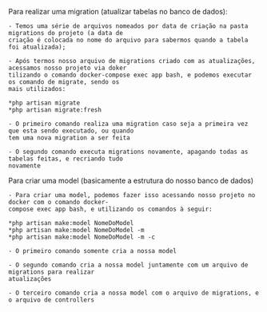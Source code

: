 Para realizar uma migration (atualizar tabelas no banco de dados):

    - Temos uma série de arquivos nomeados por data de criação na pasta migrations do projeto (a data de   
    criação é colocada no nome do arquivo para sabermos quando a tabela foi atualizada);

    - Após termos nosso arquivo de migrations criado com as atualizações, acessamos nosso projeto via doker 
    tilizando o comando docker-compose exec app bash, e podemos executar os comando de migrate, sendo os 
    mais utilizados:

    *php artisan migrate
    *php artisan migrate:fresh

    - O primeiro comando realiza uma migration caso seja a primeira vez que esta sendo executado, ou quando 
    tem uma nova migration a ser feita

    - O segundo comando executa migrations novamente, apagando todas as tabelas feitas, e recriando tudo 
    novamente

Para criar uma model (basicamente a estrutura do nosso banco de dados)

    - Para criar uma model, podemos fazer isso acessando nosso projeto no docker com o comando docker- 
    compose exec app bash, e utilizando os comandos à seguir:

    *php artisan make:model NomeDoModel
    *php artisan make:model NomeDoModel -m
    *php artisan make:model NomeDoModel -m -c

    - O primeiro comando somente cria a nossa model

    - O segundo comando cria a nossa model juntamente com um arquivo de migrations para realizar 
    atualizações

    - O terceiro comando cria a nossa model com o arquivo de migrations, e o arquivo de controllers